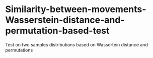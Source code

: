 # Similarity-between-movements-Wasserstein-distance-and-permutation-based-test
Test on two samples distributions based on Wassertein distance and permutations
